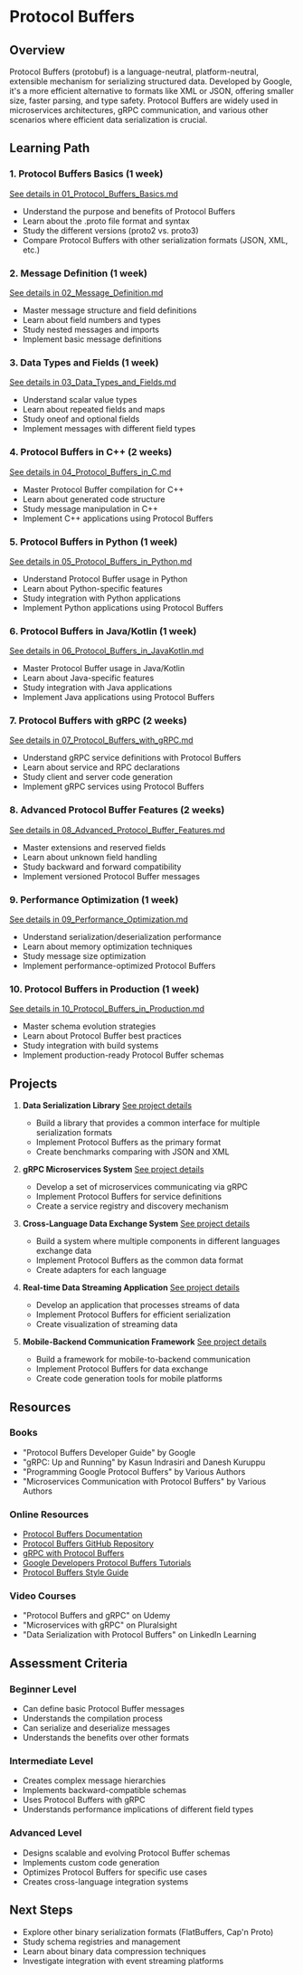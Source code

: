 # Protocol Buffers

## Overview
Protocol Buffers (protobuf) is a language-neutral, platform-neutral, extensible mechanism for serializing structured data. Developed by Google, it's a more efficient alternative to formats like XML or JSON, offering smaller size, faster parsing, and type safety. Protocol Buffers are widely used in microservices architectures, gRPC communication, and various other scenarios where efficient data serialization is crucial.

## Learning Path

### 1. Protocol Buffers Basics (1 week)
[See details in 01_Protocol_Buffers_Basics.md](04_Protocol_Buffers/01_Protocol_Buffers_Basics.md)
- Understand the purpose and benefits of Protocol Buffers
- Learn about the .proto file format and syntax
- Study the different versions (proto2 vs. proto3)
- Compare Protocol Buffers with other serialization formats (JSON, XML, etc.)

### 2. Message Definition (1 week)
[See details in 02_Message_Definition.md](04_Protocol_Buffers/02_Message_Definition.md)
- Master message structure and field definitions
- Learn about field numbers and types
- Study nested messages and imports
- Implement basic message definitions

### 3. Data Types and Fields (1 week)
[See details in 03_Data_Types_and_Fields.md](04_Protocol_Buffers/03_Data_Types_and_Fields.md)
- Understand scalar value types
- Learn about repeated fields and maps
- Study oneof and optional fields
- Implement messages with different field types

### 4. Protocol Buffers in C++ (2 weeks)
[See details in 04_Protocol_Buffers_in_C.md](04_Protocol_Buffers/04_Protocol_Buffers_in_C.md)
- Master Protocol Buffer compilation for C++
- Learn about generated code structure
- Study message manipulation in C++
- Implement C++ applications using Protocol Buffers

### 5. Protocol Buffers in Python (1 week)
[See details in 05_Protocol_Buffers_in_Python.md](04_Protocol_Buffers/05_Protocol_Buffers_in_Python.md)
- Understand Protocol Buffer usage in Python
- Learn about Python-specific features
- Study integration with Python applications
- Implement Python applications using Protocol Buffers

### 6. Protocol Buffers in Java/Kotlin (1 week)
[See details in 06_Protocol_Buffers_in_JavaKotlin.md](04_Protocol_Buffers/06_Protocol_Buffers_in_JavaKotlin.md)
- Master Protocol Buffer usage in Java/Kotlin
- Learn about Java-specific features
- Study integration with Java applications
- Implement Java applications using Protocol Buffers

### 7. Protocol Buffers with gRPC (2 weeks)
[See details in 07_Protocol_Buffers_with_gRPC.md](04_Protocol_Buffers/07_Protocol_Buffers_with_gRPC.md)
- Understand gRPC service definitions with Protocol Buffers
- Learn about service and RPC declarations
- Study client and server code generation
- Implement gRPC services using Protocol Buffers

### 8. Advanced Protocol Buffer Features (2 weeks)
[See details in 08_Advanced_Protocol_Buffer_Features.md](04_Protocol_Buffers/08_Advanced_Protocol_Buffer_Features.md)
- Master extensions and reserved fields
- Learn about unknown field handling
- Study backward and forward compatibility
- Implement versioned Protocol Buffer messages

### 9. Performance Optimization (1 week)
[See details in 09_Performance_Optimization.md](04_Protocol_Buffers/09_Performance_Optimization.md)
- Understand serialization/deserialization performance
- Learn about memory optimization techniques
- Study message size optimization
- Implement performance-optimized Protocol Buffers

### 10. Protocol Buffers in Production (1 week)
[See details in 10_Protocol_Buffers_in_Production.md](04_Protocol_Buffers/10_Protocol_Buffers_in_Production.md)
- Master schema evolution strategies
- Learn about Protocol Buffer best practices
- Study integration with build systems
- Implement production-ready Protocol Buffer schemas

## Projects

1. **Data Serialization Library**
   [See project details](04_Protocol_Buffers/projects/Project1_Data_Serialization_Library.md)
   - Build a library that provides a common interface for multiple serialization formats
   - Implement Protocol Buffers as the primary format
   - Create benchmarks comparing with JSON and XML

2. **gRPC Microservices System**
   [See project details](04_Protocol_Buffers/projects/Project2_gRPC_Microservices_System.md)
   - Develop a set of microservices communicating via gRPC
   - Implement Protocol Buffers for service definitions
   - Create a service registry and discovery mechanism

3. **Cross-Language Data Exchange System**
   [See project details](04_Protocol_Buffers/projects/Project3_Cross-Language_Data_Exchange_System.md)
   - Build a system where multiple components in different languages exchange data
   - Implement Protocol Buffers as the common data format
   - Create adapters for each language

4. **Real-time Data Streaming Application**
   [See project details](04_Protocol_Buffers/projects/Project4_Real-time_Data_Streaming_Application.md)
   - Develop an application that processes streams of data
   - Implement Protocol Buffers for efficient serialization
   - Create visualization of streaming data

5. **Mobile-Backend Communication Framework**
   [See project details](04_Protocol_Buffers/projects/Project5_Mobile-Backend_Communication_Framework.md)
   - Build a framework for mobile-to-backend communication
   - Implement Protocol Buffers for data exchange
   - Create code generation tools for mobile platforms

## Resources

### Books
- "Protocol Buffers Developer Guide" by Google
- "gRPC: Up and Running" by Kasun Indrasiri and Danesh Kuruppu
- "Programming Google Protocol Buffers" by Various Authors
- "Microservices Communication with Protocol Buffers" by Various Authors

### Online Resources
- [Protocol Buffers Documentation](https://developers.google.com/protocol-buffers)
- [Protocol Buffers GitHub Repository](https://github.com/protocolbuffers/protobuf)
- [gRPC with Protocol Buffers](https://grpc.io/docs/what-is-grpc/introduction/)
- [Google Developers Protocol Buffers Tutorials](https://developers.google.com/protocol-buffers/docs/tutorials)
- [Protocol Buffers Style Guide](https://developers.google.com/protocol-buffers/docs/style)

### Video Courses
- "Protocol Buffers and gRPC" on Udemy
- "Microservices with gRPC" on Pluralsight
- "Data Serialization with Protocol Buffers" on LinkedIn Learning

## Assessment Criteria

### Beginner Level
- Can define basic Protocol Buffer messages
- Understands the compilation process
- Can serialize and deserialize messages
- Understands the benefits over other formats

### Intermediate Level
- Creates complex message hierarchies
- Implements backward-compatible schemas
- Uses Protocol Buffers with gRPC
- Understands performance implications of different field types

### Advanced Level
- Designs scalable and evolving Protocol Buffer schemas
- Implements custom code generation
- Optimizes Protocol Buffers for specific use cases
- Creates cross-language integration systems

## Next Steps
- Explore other binary serialization formats (FlatBuffers, Cap'n Proto)
- Study schema registries and management
- Learn about binary data compression techniques
- Investigate integration with event streaming platforms
